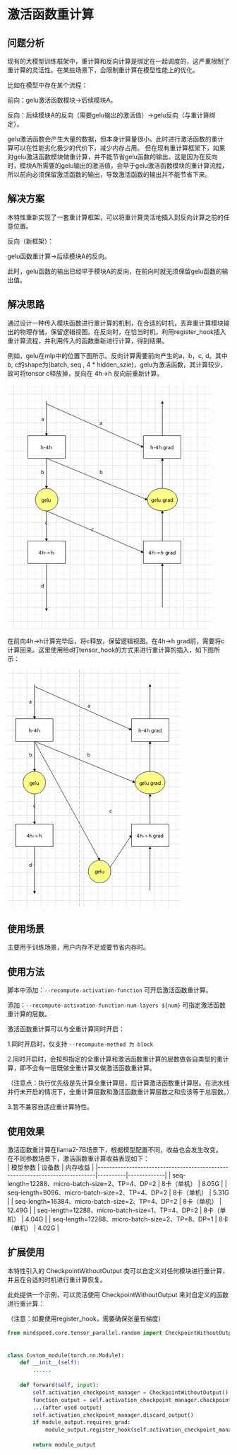# 激活函数重计算

## 问题分析

现有的大模型训练框架中，重计算和反向计算是绑定在一起调度的，这严重限制了重计算的灵活性。在某些场景下，会限制重计算在模型性能上的优化。

比如在模型中存在某个流程：

前向：gelu激活函数模块->后续模块A。

反向：后续模块A的反向（需要gelu输出的激活值）->gelu反向（与重计算绑定）。

gelu激活函数会产生大量的数据，但本身计算量很小。此时进行激活函数的重计算可以在性能劣化极少的代价下，减少内存占用。
但在现有重计算框架下，如果对gelu激活函数模块做重计算，并不能节省gelu函数的输出。这是因为在反向时，模块A所需要的gelu输出的激活值，会早于gelu激活函数模块的重计算流程，所以前向必须保留激活函数的输出，导致激活函数的输出并不能节省下来。


## 解决方案

本特性重新实现了一套重计算框架，可以将重计算灵活地插入到反向计算之前的任意位置。

反向（新框架）：

gelu函数重计算->后续模块A的反向。

此时，gelu函数的输出已经早于模块A的反向，在前向时就无须保留gelu函数的输出值。

## 解决思路

通过设计一种传入模块函数进行重计算的机制，在合适的时机，丢弃重计算模块输出的物理存储，保留逻辑视图。在反向时，在恰当时机，利用register_hook插入重计算流程，并利用传入的函数重新进行计算，得到结果。

例如，gelu在mlp中的位置下图所示。反向计算需要前向产生的a，b，c, d。其中b, c的shape为(batch, seq , 4 * hidden_szie)，gelu为激活函数，其计算较少，故可将tensor c释放掉，反向在 4h->h 反向前重新计算。

![现有框架](../../sources/images/activation_function_a.png)

在前向4h->h计算完毕后，将c释放，保留逻辑视图。在4h->h grad前，需要将c计算回来。这里使用给d打tensor_hook的方式来进行重计算的插入，如下图所示：

![新框架](../../sources/images/activation_function_b.png)

## 使用场景

主要用于训练场景，用户内存不足或要节省内存时。

## 使用方法

脚本中添加：`--recompute-activation-function` 可开启激活函数重计算。

添加：`--recompute-activation-function-num-layers ${num}` 可指定激活函数重计算的层数。

激活函数重计算可以与全重计算同时开启：

1.同时开启时，仅支持 `--recompute-method 为 block`

2.同时开启时，会按照指定的全重计算和激活函数重计算的层数做各自类型的重计算，即不会有一层既做全重计算又做激活函数重计算。

（注意点：执行优先级是先计算全重计算层，后计算激活函数重计算层。在流水线并行未开启的情况下，全重计算层数和激活函数重计算层数之和应该等于总层数。）

3.暂不兼容自适应重计算特性。

## 使用效果
激活函数重计算在llama2-7B场景下，根据模型配置不同，收益也会发生改变。
在不同参数场景下，激活函数重计算收益表现如下：				
| 模型参数                                                                          | 设备数    | 内存收益        |
|-----------------------------------------------------------------------------|----------|-------------|
| seq-length=12288、micro-batch-size=2、TP=4、DP=2  | 8卡（单机）   | 8.05G   |
| seq-length=8096、micro-batch-size=2、TP=4、DP=2   | 8卡（单机）   | 5.31G   |
| seq-length=16384、micro-batch-size=2、TP=4、DP=2  | 8卡（单机）   | 12.49G  |
| seq-length=12288、micro-batch-size=1、TP=4、DP=2  | 8卡（单机）   | 4.04G   |
| seq-length=12288、micro-batch-size=2、TP=8、DP=1  | 8卡（单机）   | 4.02G   |

## 扩展使用

本特性引入的 CheckpointWithoutOutput 类可以自定义对任何模块进行重计算，并且在合适的时机进行重计算恢复。

此处提供一个示例，可以灵活使用 CheckpointWithoutOutput 来对自定义的函数进行重计算：

（注意：如要使用register_hook，需要确保张量有梯度）
```python
from mindspeed.core.tensor_parallel.random import CheckpointWithoutOutput


class Custom_module(torch.nn.Module):
    def __init__(self):
        ......

    def forward(self, input):
        self.activation_checkpoint_manager = CheckpointWithoutOutput()
        function_output = self.activation_checkpoint_manager.checkpoint(self.custom_function, False, function_input1, function_input2, ...)
        ...(after used output)
        self.activation_checkpoint_manager.discard_output()
        if module_output.requires_grad:
            module_output.register_hook(self.activation_checkpoint_manager.recompute)

        return module_output
```